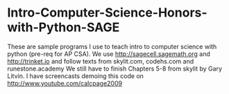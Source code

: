 # Intro-Computer-Science-Honors-with-Python-SAGE
These are sample programs I use to teach intro to computer science with python (pre-req for AP CSA).
We use http://sagecell.sagemath.org and http://trinket.io and follow texts from skylit.com, codehs.com and runestone.academy
We still have to finish Chapters 5-8 from skylit by Gary Litvin.
I have screencasts demoing this code on http://www.youtube.com/calcpage2009
